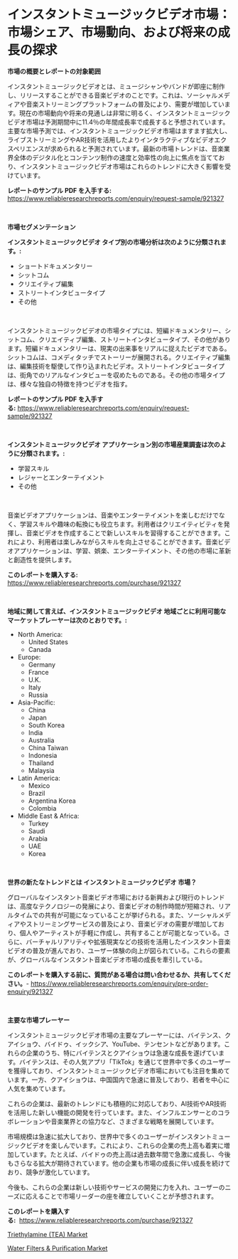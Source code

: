 <p><h1>インスタントミュージックビデオ市場：市場シェア、市場動向、および将来の成長の探求</h1></p><p><strong>市場の概要とレポートの対象範囲</strong></p>
<p><p>インスタントミュージックビデオとは、ミュージシャンやバンドが即座に制作し、リリースすることができる音楽ビデオのことです。これは、ソーシャルメディアや音楽ストリーミングプラットフォームの普及により、需要が増加しています。現在の市場動向や将来の見通しは非常に明るく、インスタントミュージックビデオ市場は予測期間中に11.4％の年間成長率で成長すると予想されています。主要な市場予測では、インスタントミュージックビデオ市場はますます拡大し、ライブストリーミングやAR技術を活用したよりインタラクティブなビデオエクスペリエンスが求められると予測されています。最新の市場トレンドは、音楽業界全体のデジタル化とコンテンツ制作の速度と効率性の向上に焦点を当てており、インスタントミュージックビデオ市場はこれらのトレンドに大きく影響を受けています。</p></p>
<p><strong>レポートのサンプル PDF を入手する:</strong> <a href="https://www.reliableresearchreports.com/enquiry/request-sample/921327">https://www.reliableresearchreports.com/enquiry/request-sample/921327</a></p>
<p>&nbsp;</p>
<p><strong>市場セグメンテーション</strong></p>
<p><strong>インスタントミュージックビデオ タイプ別の市場分析は次のように分類されます。:</strong></p>
<p><ul><li>ショートドキュメンタリー</li><li>シットコム</li><li>クリエイティブ編集</li><li>ストリートインタビュータイプ</li><li>その他</li></ul></p>
<p>&nbsp;</p>
<p><p>インスタントミュージックビデオの市場タイプには、短編ドキュメンタリー、シットコム、クリエイティブ編集、ストリートインタビュータイプ、その他があります。短編ドキュメンタリーは、現実の出来事をリアルに捉えたビデオである。シットコムは、コメディタッチでストーリーが展開される。クリエイティブ編集は、編集技術を駆使して作り込まれたビデオ。ストリートインタビュータイプは、街角でのリアルなインタビューを収めたものである。その他の市場タイプは、様々な独自の特徴を持つビデオを指す。</p></p>
<p><strong>レポートのサンプル PDF を入手する:</strong>&nbsp;<a href="https://www.reliableresearchreports.com/enquiry/request-sample/921327">https://www.reliableresearchreports.com/enquiry/request-sample/921327</a></p>
<p>&nbsp;</p>
<p><strong> インスタントミュージックビデオ アプリケーション別の市場産業調査は次のように分類されます。:</strong></p>
<p><ul><li>学習スキル</li><li>レジャーとエンターテイメント</li><li>その他</li></ul></p>
<p>&nbsp;</p>
<p><p>音楽ビデオアプリケーションは、音楽やエンターテイメントを楽しむだけでなく、学習スキルや趣味の転換にも役立ちます。利用者はクリエイティビティを発揮し、音楽ビデオを作成することで新しいスキルを習得することができます。これにより、利用者は楽しみながらスキルを向上させることができます。音楽ビデオアプリケーションは、学習、娯楽、エンターテイメント、その他の市場に革新と創造性を提供します。</p></p>
<p><strong>このレポートを購入する:</strong>&nbsp; <a href="https://www.reliableresearchreports.com/purchase/921327">https://www.reliableresearchreports.com/purchase/921327</a></p>
<p>&nbsp;</p>
<p><strong>地域に関して言えば、インスタントミュージックビデオ 地域ごとに利用可能なマーケットプレーヤーは次のとおりです。:</strong></p>
<p><ul>
    <li>
        North America:
        <ul>
            <li>United States</li>
            <li>Canada</li>
        </ul>
    </li>
    <li>
        Europe:
        <ul>
            <li>Germany</li>
            <li>France</li>
            <li>U.K.</li>
            <li>Italy</li>
            <li>Russia</li>
        </ul>
    </li>
    <li>
        Asia-Pacific:
        <ul>
            <li>China</li>
            <li>Japan</li>
            <li>South Korea</li>
            <li>India</li>
            <li>Australia</li>
            <li>China Taiwan</li>
            <li>Indonesia</li>
            <li>Thailand</li>
            <li>Malaysia</li>
        </ul>
    </li>
    <li>
        Latin America:
        <ul>
            <li>Mexico</li>
            <li>Brazil</li>
            <li>Argentina Korea</li>
            <li>Colombia</li>
        </ul>
    </li>
    <li>
        Middle East & Africa:
        <ul>
            <li>Turkey</li>
            <li>Saudi</li>
            <li>Arabia</li>
            <li>UAE</li>
            <li>Korea</li>
        </ul>
    </li>
    </ul></p>
<p>&nbsp;</p>
<p><strong>世界の新たなトレンドとは インスタントミュージックビデオ 市場？</strong></p>
<p><p>グローバルなインスタント音楽ビデオ市場における新興および現行のトレンドは、高度なテクノロジーの発展により、音楽ビデオの制作時間が短縮され、リアルタイムでの共有が可能になっていることが挙げられる。また、ソーシャルメディアやストリーミングサービスの普及により、音楽ビデオの需要が増加しており、個人やアーティストが手軽に作成し、共有することが可能となっている。さらに、バーチャルリアリティや拡張現実などの技術を活用したインスタント音楽ビデオの普及が進んでおり、ユーザー体験の向上が図られている。これらの要素が、グローバルなインスタント音楽ビデオ市場の成長を牽引している。</p></p>
<p><strong>このレポートを購入する前に、質問がある場合は問い合わせるか、共有してください。</strong>- <a href="https://www.reliableresearchreports.com/enquiry/pre-order-enquiry/921327">https://www.reliableresearchreports.com/enquiry/pre-order-enquiry/921327</a></p>
<p>&nbsp;</p>
<p><strong>主要な市場プレーヤー</strong></p>
<p><p>インスタントミュージックビデオ市場の主要なプレーヤーには、バイテンス、クアイショウ、バイドゥ、イックシア、YouTube、テンセントなどがあります。これらの企業のうち、特にバイテンスとクアイショウは急速な成長を遂げています。バイテンスは、その人気アプリ「TikTok」を通じて世界中で多くのユーザーを獲得しており、インスタントミュージックビデオ市場においても注目を集めています。一方、クアイショウは、中国国内で急速に普及しており、若者を中心に人気を集めています。</p><p>これらの企業は、最新のトレンドにも積極的に対応しており、AI技術やAR技術を活用した新しい機能の開発を行っています。また、インフルエンサーとのコラボレーションや音楽業界との協力など、さまざまな戦略を展開しています。</p><p>市場規模は急速に拡大しており、世界中で多くのユーザーがインスタントミュージックビデオを楽しんでいます。これにより、これらの企業の売上高も着実に増加しています。たとえば、バイドゥの売上高は過去数年間で急激に成長し、今後もさらなる拡大が期待されています。他の企業も市場の成長に伴い成長を続けており、競争が激化しています。</p><p>今後も、これらの企業は新しい技術やサービスの開発に力を入れ、ユーザーのニーズに応えることで市場リーダーの座を確立していくことが予想されます。</p></p>
<p><strong>このレポートを購入する:</strong>&nbsp;&nbsp;<a href="https://www.reliableresearchreports.com/purchase/921327">https://www.reliableresearchreports.com/purchase/921327</a></p>
<p><p><a href="https://issuu.com/reportprime-2/docs/triethylamine-tea-market-size-2030.pptx">Triethylamine (TEA) Market</a></p><p><a href="https://issuu.com/reportprime-2/docs/water-filters-purification-market-size-2030.pptx">Water Filters & Purification Market</a></p></p>